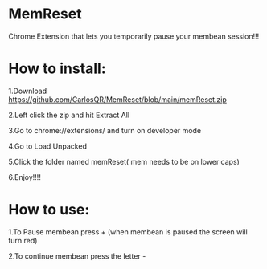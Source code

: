 # MemReset
Chrome Extension that lets you temporarily pause your membean session!!!


# How to install:

1.Download https://github.com/CarlosQR/MemReset/blob/main/memReset.zip

2.Left click the zip and hit Extract All

3.Go to chrome://extensions/ and turn on developer mode

4.Go to Load Unpacked

5.Click the folder named memReset( mem needs to be on lower caps)

6.Enjoy!!!!

# How to use:

1.To Pause membean press + (when membean is paused the screen will turn red)

2.To continue membean press the letter -
